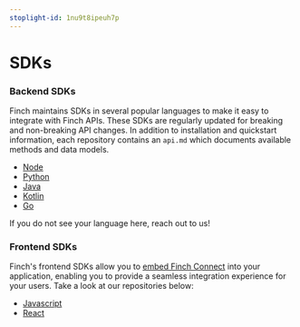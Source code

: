 ```yaml
---
stoplight-id: 1nu9t8ipeuh7p
---
```


# SDKs

### Backend SDKs
Finch maintains SDKs in several popular languages to make it easy to integrate with Finch APIs. These SDKs are regularly updated for breaking and non-breaking API changes. In addition to installation and quickstart information, each repository contains an `api.md` which documents available methods and data models.

* [Node](https://github.com/Finch-API/finch-api-node)
* [Python](https://github.com/Finch-API/finch-api-python)
* [Java](https://github.com/Finch-API/finch-api-java)
* [Kotlin](https://github.com/Finch-API/finch-api-kotlin)
* [Go](https://github.com/Finch-API/finch-api-go)

If you do not see your language here, reach out to us!

### Frontend SDKs

Finch's frontend SDKs allow you to [embed Finch Connect](Embed-Connect.md) into your application, enabling you to provide a seamless integration experience for your users. Take a look at our repositories below:

* [Javascript](https://github.com/Finch-API/finch-connect-js)
* [React](https://github.com/Finch-API/react-connect)
